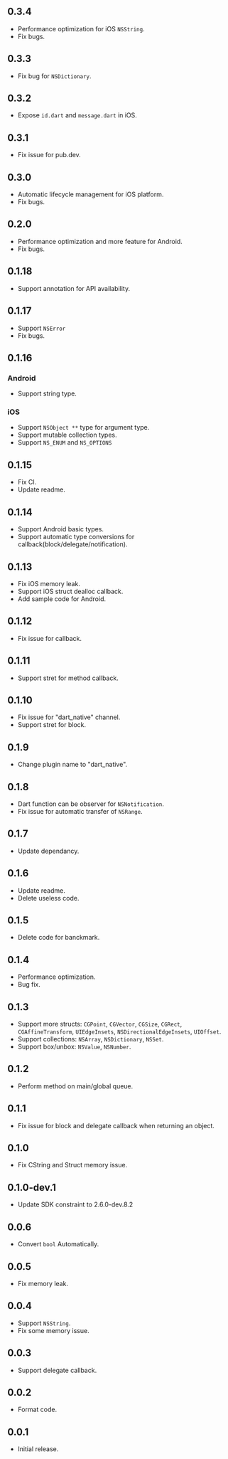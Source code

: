 ## 0.3.4

* Performance optimization for iOS `NSString`.
* Fix bugs. 

## 0.3.3

* Fix bug for `NSDictionary`.

## 0.3.2

* Expose `id.dart` and `message.dart` in iOS.

## 0.3.1

* Fix issue for pub.dev.

## 0.3.0

* Automatic lifecycle management for iOS platform. 
* Fix bugs.

## 0.2.0

* Performance optimization and more feature for Android.
* Fix bugs.

## 0.1.18

* Support annotation for API availability.

## 0.1.17

* Support `NSError`
* Fix bugs.

## 0.1.16

### Android
* Support string type.
### iOS
* Support `NSObject **` type for argument type.
* Support mutable collection types.
* Support `NS_ENUM` and `NS_OPTIONS`

## 0.1.15

* Fix CI.
* Update readme.

## 0.1.14

* Support Android basic types.
* Support automatic type conversions for callback(block/delegate/notification).

## 0.1.13

* Fix iOS memory leak.
* Support iOS struct dealloc callback.
* Add sample code for Android.

## 0.1.12

* Fix issue for callback.

## 0.1.11

* Support stret for method callback.

## 0.1.10

* Fix issue for "dart_native" channel.
* Support stret for block.

## 0.1.9

* Change plugin name to "dart_native".

## 0.1.8

* Dart function can be observer for `NSNotification`.
* Fix issue for automatic transfer of `NSRange`.

## 0.1.7

* Update dependancy.

## 0.1.6

* Update readme.
* Delete useless code.

## 0.1.5

* Delete code for banckmark.

## 0.1.4

* Performance optimization.
* Bug fix.

## 0.1.3

* Support more structs: `CGPoint`, `CGVector`, `CGSize`, `CGRect`, `CGAffineTransform`, `UIEdgeInsets`, `NSDirectionalEdgeInsets`, `UIOffset`.
* Support collections: `NSArray`, `NSDictionary`, `NSSet`.
* Support box/unbox: `NSValue`, `NSNumber`.

## 0.1.2

* Perform method on main/global queue.

## 0.1.1

* Fix issue for block and delegate callback when returning an object.

## 0.1.0

* Fix CString and Struct memory issue.

## 0.1.0-dev.1

* Update SDK constraint to 2.6.0-dev.8.2

## 0.0.6

* Convert `bool` Automatically.

## 0.0.5

* Fix memory leak.

## 0.0.4

* Support `NSString`.
* Fix some memory issue.

## 0.0.3

* Support delegate callback.

## 0.0.2

* Format code.

## 0.0.1

* Initial release.

